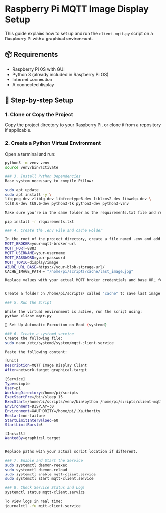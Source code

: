 # Raspberry Pi MQTT Image Display Setup

This guide explains how to set up and run the `client-mqtt.py` script on a Raspberry Pi with a graphical environment.

## 📦 Requirements

- Raspberry Pi OS with GUI
- Python 3 (already included in Raspberry Pi OS)
- Internet connection
- A connected display

## 🧰 Step-by-step Setup

### 1. Clone or Copy the Project

Copy the project directory to your Raspberry Pi, or clone it from a repository if applicable.

### 2. Create a Python Virtual Environment

Open a terminal and run:

```bash
python3 -m venv venv
source venv/bin/activate

### 3. Install Python Dependencies
Base system necessary to compile Pillow:

sudo apt update
sudo apt install -y \
libjpeg-dev zlib1g-dev libfreetype6-dev liblcms2-dev libwebp-dev \
tcl8.6-dev tk8.6-dev python3-tk python3-dev python3-venv

Make sure you’re in the same folder as the requirements.txt file and run:

pip install -r requirements.txt

### 4. Create the .env File and cache Folder

In the root of the project directory, create a file named .env and add the following:
MQTT_BROKER=your-mqtt-broker-url
MQTT_PORT=8883
MQTT_USERNAME=your-username
MQTT_PASSWORD=your-password
MQTT_TOPIC=display/image
AZURE_URL_BASE=https://your-blob-storage-url/
CACHE_IMAGE_PATH = "/home/pi/scripts/cache/last_image.jpg"

Replace values with your actual MQTT broker credentials and base URL for image validation.


Create a folder on /home/pi/scripts/ called "cache" to save last image cache in case of internet error

### 5. Run the Script

While the virtual environment is active, run the script using:
python client-mqtt.py

🔄 Set Up Automatic Execution on Boot (systemd)

### 6. Create a systemd service
Create the following file:
sudo nano /etc/systemd/system/mqtt-client.service

Paste the following content:

[Unit]
Description=MQTT Image Display Client
After=network.target graphical.target

[Service]
Type=simple
User=pi
WorkingDirectory=/home/pi/scripts
ExecStartPre=/bin/sleep 15
ExecStart=/home/pi/scripts/venv/bin/python /home/pi/scripts/client-mqtt.py
Environment=DISPLAY=:0
Environment=XAUTHORITY=/home/pi/.Xauthority
Restart=on-failure
StartLimitIntervalSec=60
StartLimitBurst=3

[Install]
WantedBy=graphical.target


Replace paths with your actual script location if different.

### 7. Enable and Start the Service
sudo systemctl daemon-reexec
sudo systemctl daemon-reload
sudo systemctl enable mqtt-client.service
sudo systemctl start mqtt-client.service

### 8. Check Service Status and Logs
systemctl status mqtt-client.service

To view logs in real time:
journalctl -fu mqtt-client.service